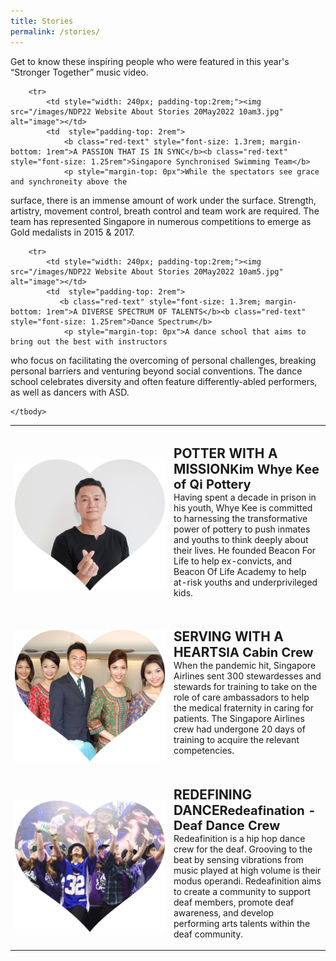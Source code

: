 ```yaml
---
title: Stories
permalink: /stories/
---
```

<style>
@media all and (max-width: 768px) {
			tr {
				width: 92vw !important;
	     display: flex;
		   flex-direction: column;
	align-items: center;
	  }
	
	td {
			width: 78% !important;
	   
	}
	
	td p {
		padding-right: 0px !important;
	padding-left: 0px !important;
	}
	}
	</style>

Get to know these inspiring people who were featured in this year's “Stronger Together” music video.

<table>
    <tbody>
        <tr>
            <td style="width: 240px; padding-top:2rem;"><img src="/images/NDP22 Website 17May20228.jpg" alt="image"></td>
            <td style="padding-top: 2rem">
                <b class="red-text" style="font-size: 1.3rem; margin-bottom: 1rem">POTTER WITH A MISSION</b><b class="red-text" style="font-size: 1.25rem">Kim Whye Kee of Qi Pottery</b>
                <p style="margin-top: 0px">Having spent a decade in prison in his youth, Whye Kee is 
committed to harnessing the transformative power of pottery to 
push inmates and youths to think deeply about their lives. He 
founded Beacon For Life to help ex-convicts, and Beacon Of Life 
Academy to help at-risk youths and underprivileged kids.</p>
            </td>
        </tr>
        <tr>
            <td style="width: 240px; padding-top:2rem;"><img src="/images/NDP22 Website About Stories 20May2022 10am2.jpg" alt="image"></td>
            <td  style="padding-top: 2rem">
                <b class="red-text" style="font-size: 1.3rem; margin-bottom: 1rem">SERVING WITH A HEART</b><b class="red-text" style="font-size: 1.25rem">SIA Cabin Crew</b>
                <p style="margin-top: 0px">When the pandemic hit, Singapore Airlines sent 300 stewardesses 
and stewards for training to take on the role of care ambassadors 
to help the medical fraternity in caring for patients. The Singapore 
Airlines crew had undergone 20 days of training to acquire the 
relevant competencies.</p>
            </td>
        </tr>

        <tr>
            <td style="width: 240px; padding-top:2rem;"><img src="/images/NDP22 Website About Stories 20May2022 10am3.jpg" alt="image"></td>
            <td  style="padding-top: 2rem">
                <b class="red-text" style="font-size: 1.3rem; margin-bottom: 1rem">A PASSION THAT IS IN SYNC</b><b class="red-text" style="font-size: 1.25rem">Singapore Synchronised Swimming Team</b>
                <p style="margin-top: 0px">While the spectators see grace and synchroneity above the 
surface, there is an immense amount of work under the surface. 
Strength, artistry, movement control, breath control and team work 
are required. The team has represented Singapore in numerous 
competitions to emerge as Gold medalists in 2015 & 2017. </p>
            </td>
        </tr>
			        <tr>
            <td style="width: 240px; padding-top:2rem;"><img src="/images/NDP22 Website About Stories 20May2022 10am4.jpg" alt="image"></td>
            <td  style="padding-top: 2rem">
                <b class="red-text" style="font-size: 1.3rem; margin-bottom: 1rem">REDEFINING DANCE</b><b class="red-text" style="font-size: 1.25rem">Redeafination - Deaf Dance Crew</b>
                <p style="margin-top: 0px">Redeafinition is a hip hop dance crew for the deaf. Grooving to 
the beat by sensing vibrations from music played at high volume 
is their modus operandi. Redeafinition aims to create a community 
to support deaf members, promote deaf awareness, and develop 
performing arts talents within the deaf community.</p>
            </td>
        </tr>
			
        <tr>
            <td style="width: 240px; padding-top:2rem;"><img src="/images/NDP22 Website About Stories 20May2022 10am5.jpg" alt="image"></td>
            <td  style="padding-top: 2rem">
               <b class="red-text" style="font-size: 1.3rem; margin-bottom: 1rem">A DIVERSE SPECTRUM OF TALENTS</b><b class="red-text" style="font-size: 1.25rem">Dance Spectrum</b>
                <p style="margin-top: 0px">A dance school that aims to bring out the best with instructors 
who focus on facilitating the overcoming of personal challenges, 
breaking personal barriers and venturing beyond social 
conventions. The dance school celebrates diversity and often 
feature differently-abled performers, as well as dancers with ASD.</p>
            </td>
        </tr>
      
        
    </tbody>
</table>